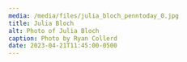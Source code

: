 ```yaml
---
media: /media/files/julia_bloch_penntoday_0.jpg
title: Julia Bloch
alt: Photo of Julia Bloch
caption: Photo by Ryan Collerd
date: 2023-04-21T11:45:00-0500
---
```


